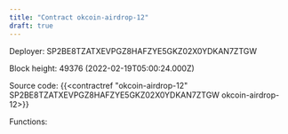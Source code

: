 ```yaml
---
title: "Contract okcoin-airdrop-12"
draft: true
---
```

Deployer: SP2BE8TZATXEVPGZ8HAFZYE5GKZ02X0YDKAN7ZTGW


 



Block height: 49376 (2022-02-19T05:00:24.000Z)

Source code: {{<contractref "okcoin-airdrop-12" SP2BE8TZATXEVPGZ8HAFZYE5GKZ02X0YDKAN7ZTGW okcoin-airdrop-12>}}

Functions:


